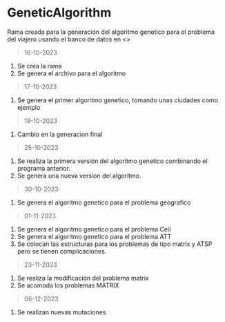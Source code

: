 # GeneticAlgorithm
Rama creada para la generación del algoritmo genetico para el problema del viajero usando el banco de datos en <>

>16-10-2023
1. Se crea la rama
2. Se genera el archivo para el algoritmo

>17-10-2023
1. Se genera el primer algoritmo genetico, tomando unas ciudades como ejemplo

>19-10-2023
1. Cambio en la generacion final

>25-10-2023
1. Se realiza la primera versión del algoritmo genetico combinando el programa anterior.
2. Se genera una nueva version del algoritmo.

>30-10-2023
1. Se genera el algoritmo genetico para el problema geografico

>01-11-2023
1. Se genera el algoritmo genetico para el problema Ceil
2. Se genera el algoritmo genetico para el problema ATT
3. Se colocan las estructuras para los problemas de tipo matrix y ATSP pero se tienen complicaciones.

>23-11-2023
1. Se realiza la modificación del problema matrix
2. Se acomoda los problemas MATRIX

>06-12-2023
1. Se realizan nuevas mutaciones